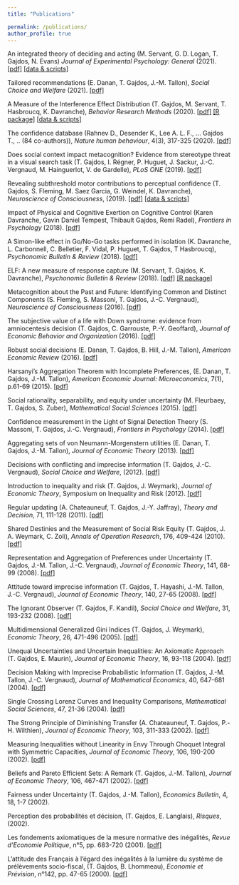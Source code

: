 ```yaml
---
title: "Publications"

permalink: /publications/
author_profile: true
---
```


An integrated theory of deciding and acting (M. Servant, G. D. Logan, T. Gajdos, N. Evans) *Journal of Experimental Psychology: General* (2021). [[pdf]](/assets/papiers/dtdm.pdf) [[data & scripts]](https://osf.io/r5c2b/)

Tailored recommendations (E. Danan, T. Gajdos, J.-M. Tallon),  *Social Choice and Welfare* (2021). [[pdf]](/assets/papiers/DananGajdosTallon2021.pdf)

A Measure of the Interference Effect Distribution (T. Gajdos, M. Servant, T. Hasbroucq, K. Davranche),   *Behavior Research Methods* (2020). [[pdf]](/assets/papiers/GajdosServant2020.pdf) [[R package]](https://github.com/thibault-gajdos/RTconflict) [[data & scripts]](https://osf.io/5r8mq/)

The confidence database (Rahnev D., Desender K., Lee A. L. F., ... Gajdos T., .. (84 co-authors)), *Nature human behaviour*, 4(3), 317-325 (2020). [[pdf]](/assets/papiers/Rahnev2020.pdf)

Does social context impact metacognition? Evidence from stereotype threat in a visual search task (T. Gajdos, I. Régner, P. Huguet, J. Sackur, J.-C. Vergnaud, M. Hainguerlot, V. de Gardelle),  *PLoS ONE* (2019). [[pdf]](/assets/papiers/GajdosRegner2019)

Revealing subthreshold motor contributions to perceptual confidence (T. Gajdos, S. Fleming, M. Saez Garcia, G. Weindel, K. Davranche),  *Neuroscience of Consciousness*, (2019). [[pdf]](/assets/papiers/GajdosFleming2019.pdf)  [[data & scripts]](https://osf.io/56wxs/?view_only=1cd944d3c3554e4bbbacc5353ed532a5)

Impact of Physical and Cognitive Exertion on Cognitive Control (Karen Davranche, Gavin Daniel Tempest, Thibault Gajdos, Remi Radel), *Frontiers in Psychology* (2018). [[pdf]](/assets/papiers/DavrancheTempest2018.pdf) 

A Simon-like effect in Go/No-Go tasks performed in isolation (K. Davranche, L. Carbonnell, C. Belletier, F. Vidal, P. Huguet, T. Gajdos, T Hasbroucq),  *Psychonomic Bulletin & Review* (2018). [[pdf]](/assets/papiers/Davranche2018.pdf)

ELF: A new measure of response capture (M. Servant, T. Gajdos, K. Davranche),  *Psychonomic Bulletin & Review* (2018). [[pdf]](/assets/papiers/ServantGajdosDavranche2017.pdf) [[R package]](https://github.com/thibault-gajdos/RTconflict)

Metacognition about the Past and Future: Identifying Common and Distinct Components (S. Fleming, S. Massoni, T. Gajdos, J.-C. Vergnaud), *Neuroscience of Consciousness* (2016). [[pdf]](/assets/papiers/GajdosFleming2019.pdf)

The subjective value of a life with Down syndrome: evidence from amniocentesis decision (T. Gajdos, C. Garrouste,  P.-Y. Geoffard), *Journal of Economic Behavior and Organization* (2016). [[pdf]](/assets/papiers/GajdosGarrousteGeoffard2016.pdf)

Robust social decisions (E. Danan, T. Gajdos, B. Hill, J.-M. Tallon), *American Economic Review* (2016). [[pdf]](/assets/papiers/DGHV2016.pdf)

Harsanyi’s Aggregation Theorem with Incomplete Preferences, (E. Danan, T. Gajdos, J.-M. Tallon), *American Economic Journal: Microeconomics*, 7(1), p.61-69 (2015). [[pdf]](/assets/papiers/DananGajdosTallon2015.pdf)

Social rationality, separability, and equity under uncertainty (M. Fleurbaey, T. Gajdos, S. Zuber), *Mathematical Social Sciences* (2015). [[pdf]](/assets/papiers/FleurbaeyGajdosZuber2015.pdf)

Confidence measurement in the Light of Signal Detection Theory (S. Massoni, T. Gajdos, J.-C. Vergnaud), *Frontiers in Psychology* (2014). [[pdf]](/assets/papiers/MassoniGajdosVergnaud2014.pdf)

Aggregating sets of von Neumann-Morgenstern utilities (E. Danan, T. Gajdos, J.-M. Tallon), *Journal of Economic Theory* (2013). [[pdf]](/assets/papiers/DananGajdosTallon2012.pdf)

Decisions with conflicting and imprecise information (T. Gajdos,  J.-C. Vergnaud), *Social Choice and Welfare*, (2012). [[pdf]](/assets/papiers/GajdosVergnaud2012.pdf)

Introduction to inequality and risk (T. Gajdos, J. Weymark), *Journal of Economic Theory*, Symposium on Inequality and Risk (2012). [[pdf]](/assets/papiers/GajdosWeymark2012.pdf)

Regular updating (A. Chateauneuf, T. Gajdos, J.-Y. Jaffray), *Theory and Decision*, 71, 111-128 (2011). [[pdf]](/assets/papiers/ChateauneufGajdosJaffray2011.pdf)

Shared Destinies and the Measurement of Social Risk Equity (T. Gajdos, J. A. Weymark, C. Zoli), *Annals of Operation Research*, 176,  409-424 (2010). [[pdf]](/assets/papiers/GajdosWeymarkZoli2009.pdf)

Representation and Aggregation of Preferences under Uncertainty (T. Gajdos, J.-M. Tallon, J.-C. Vergnaud), *Journal of Economic Theory*, 141, 68-99 (2008). [[pdf]](/assets/papiers/GajdosTallonVergnaud2008.pdf)

Attitude toward imprecise information (T. Gajdos, T. Hayashi, J.-M. Tallon, J.-C. Vergnaud), *Journal of Economic Theory*, 140, 27-65 (2008). [[pdf]](/assets/papiers/GHTV2008.pdf)

The Ignorant Observer (T. Gajdos, F. Kandil), *Social Choice and Welfare*, 31, 193-232 (2008). [[pdf]](/assets/papiers/GajdosKandil2008.pdf)

Multidimensional Generalized Gini Indices (T. Gajdos, J. Weymark), *Economic Theory*, 26, 471-496 (2005). [[pdf]](/assets/papiers/GajdosWeymark2005.pdf)

Unequal Uncertainties and Uncertain Inequalities: An Axiomatic Approach (T. Gajdos, E. Maurin), *Journal of Economic Theory*, 16, 93-118 (2004). [[pdf]](/assets/papiers/GajdosMaurin2004.pdf)

Decision Making with Imprecise Probabilistic Information (T. Gajdos, J.-M. Tallon, J.-C. Vergnaud), *Journal of Mathematical Economics*, 40, 647-681 (2004). [[pdf]](/assets/papiers/GajdosTallonVergnaud2004.pdf)

Single Crossing Lorenz Curves and Inequality Comparisons, *Mathematical Social Sciences*, 47, 21-36 (2004). [[pdf]](/assets/papiers/Gajdos2004.pdf)

The Strong Principle of Diminishing Transfer (A. Chateauneuf, T. Gajdos, P.-H. Wilthien), *Journal of Economic Theory*, 103, 311-333 (2002). [[pdf]](/assets/papiers/ChateauneufGajdosWilthien2002.pdf)

Measuring Inequalities without Linearity in Envy Through Choquet Integral with Symmetric Capacities, *Journal of Economic Theory*, 106, 190-200 (2002). [[pdf]](/assets/papiers/Gajdos2002.pdf)

Beliefs and Pareto Efficient Sets: A Remark (T. Gajdos,  J.-M. Tallon), *Journal of Economic Theory*, 106, 467-471 (2002). [[pdf]](/assets/papiers/GajdosTallon2002.pdf)

Fairness under Uncertainty (T. Gajdos, J.-M. Tallon), *Economics Bulletin*, 4, 18, 1-7 (2002). 

Perception des probabilités et décision, (T. Gajdos, E. Langlais), *Risques*, (2002). 

Les fondements axiomatiques de la mesure normative des inégalités, *Revue d’Economie Politique*, n°5, pp. 683-720 (2001). [[pdf]](/assets/papiers/Gajdos2000.prd)

L’attitude des Français à l’égard des inégalités à la lumière du système de prélèvements socio-fiscal,  (T. Gajdos, B. Lhommeau), *Economie et Prévision*, n°142, pp. 47-65 (2000). [[pdf]](/assets/papiers/)
